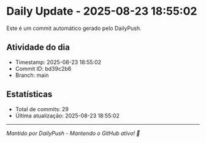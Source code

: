 # Daily Update - 2025-08-23 18:55:02

Este é um commit automático gerado pelo DailyPush.

## Atividade do dia
- Timestamp: 2025-08-23 18:55:02
- Commit ID: bd39c2b6
- Branch: main

## Estatísticas
- Total de commits: 29
- Última atualização: 2025-08-23 18:55:02

---
*Mantido por DailyPush - Mantendo o GitHub ativo! 🚀*
